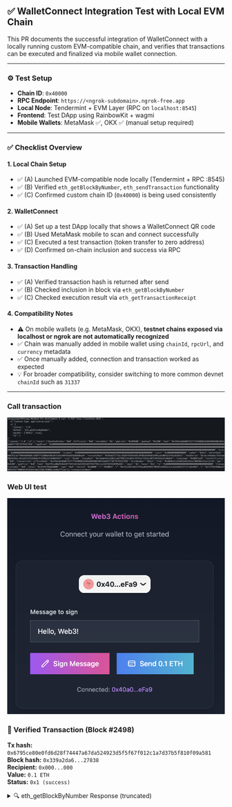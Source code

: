## ✅ WalletConnect Integration Test with Local EVM Chain

This PR documents the successful integration of WalletConnect with a locally running custom EVM-compatible chain, and verifies that transactions can be executed and finalized via mobile wallet connection.

---

### ⚙️ Test Setup

- **Chain ID**: `0x40000`
- **RPC Endpoint**: `https://<ngrok-subdomain>.ngrok-free.app`
- **Local Node**: Tendermint + EVM Layer (RPC on `localhost:8545`)
- **Frontend**: Test DApp using RainbowKit + wagmi
- **Mobile Wallets**: MetaMask ✅, OKX ✅  (manual setup required)

---

### ✅ Checklist Overview

#### 1. **Local Chain Setup**
- ✅ (A) Launched EVM-compatible node locally (Tendermint + RPC :8545)
- ✅ (B) Verified `eth_getBlockByNumber`, `eth_sendTransaction` functionality
- ✅ (C) Confirmed custom chain ID (`0x40000`) is being used consistently

#### 2. **WalletConnect**
- ✅ (A) Set up a test DApp locally that shows a WalletConnect QR code
- ✅ (B) Used MetaMask mobile to scan and connect successfully
- ✅ (C) Executed a test transaction (token transfer to zero address)
- ✅ (D) Confirmed on-chain inclusion and success via RPC

#### 3. **Transaction Handling**
- ✅ (A) Verified transaction hash is returned after send
- ✅ (B) Checked inclusion in block via `eth_getBlockByNumber`
- ✅ (C) Checked execution result via `eth_getTransactionReceipt`

#### 4. **Compatibility Notes**
- ⚠️ On mobile wallets (e.g. MetaMask, OKX), **testnet chains exposed via localhost or ngrok are not automatically recognized**
- ✅ Chain was manually added in mobile wallet using `chainId`, `rpcUrl`, and `currency` metadata
- ✅ Once manually added, connection and transaction worked as expected
- 💡 For broader compatibility, consider switching to more common devnet `chainId` such as `31337`

---
### Call transaction
![Metamask Connection Screenshot](./screenshot_1.png)


### Web UI test
![Metamask Connection Screenshot](./screenshot_2.png)

### 🔎 Verified Transaction (Block #2498)

**Tx hash:** `0x6795ce80e0fd6d28f74447a67da524923d5f5f67f012c1a7d37b5f810f09a581`  
**Block hash:** `0x339a2da6...27838`  
**Recipient:** `0x000...000`  
**Value:** `0.1 ETH`  
**Status:** `0x1 (success)`

<details>
<summary>🔍 eth_getBlockByNumber Response (truncated)</summary>

```json
{
  "number": "0x9c2",
  "transactions": [
    {
      "hash": "0x6795ce80e0fd6d28f74447a67da524923d5f5f67f012c1a7d37b5f810f09a581",
      "from": "0x40a0cb1c63e026a81b55ee1308586e21eec1efa9",
      "to": "0x0000000000000000000000000000000000000000",
      "value": "0x16345785d8a0000",
      "chainId": "0x40000"
    }
  ]
}
```

</details>